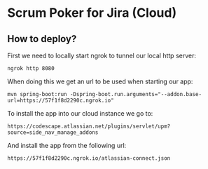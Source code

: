 # Scrum Poker for Jira (Cloud)

## How to deploy?

First we need to locally start ngrok to tunnel our local http server:

    ngrok http 8080

When doing this we get an url to be used when starting our app: 

    mvn spring-boot:run -Dspring-boot.run.arguments="--addon.base-url=https://57f1f8d2290c.ngrok.io"

To install the app into our cloud instance we go to:

    https://codescape.atlassian.net/plugins/servlet/upm?source=side_nav_manage_addons

And install the app from the following url:

    https://57f1f8d2290c.ngrok.io/atlassian-connect.json
